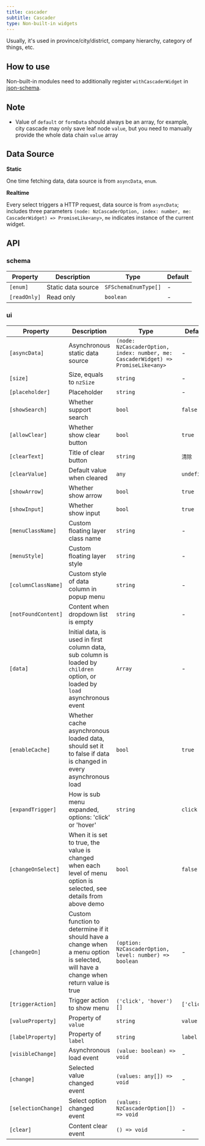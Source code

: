 ```yaml
---
title: cascader
subtitle: Cascader
type: Non-built-in widgets
---
```


Usually, it's used in province/city/district, company hierarchy, category of things, etc.

## How to use

Non-built-in modules need to additionally register `withCascaderWidget` in [json-schema](https://github.com/hbyunzai/ng-yunzai/blob/master/src/app/shared/json-schema/index.ts#L9).

## Note

- Value of `default` or `formData` should always be an array, for example, city cascade may only save leaf node `value`, but you need to manually provide the whole data chain `value` array

## Data Source

**Static**

One time fetching data, data source is from `asyncData`, `enum`.

**Realtime**

Every select triggers a HTTP request, data source is from `asyncData`; includes three parameters `(node: NzCascaderOption, index: number, me: CascaderWidget) => PromiseLike<any>`, `me` indicates instance of the current widget.

## API

### schema

| Property | Description | Type | Default |
|----------|-------------|------|---------|
| `[enum]` | Static data source | `SFSchemaEnumType[]` | - |
| `[readOnly]` | Read only | `boolean` | - |

### ui

| Property | Description | Type | Default |
|----------|-------------|------|---------|
| `[asyncData]` | Asynchronous static data source | `(node: NzCascaderOption, index: number, me: CascaderWidget) => PromiseLike<any>` | - |
| `[size]` | Size, equals to `nzSize` | `string` | - |
| `[placeholder]` | Placeholder | `string` | - |
| `[showSearch]` | Whether support search | `bool` | `false` |
| `[allowClear]` | Whether show clear button | `bool` | `true` |
| `[clearText]` | Title of clear button | `string` | `清除` |
| `[clearValue]` | Default value when cleared | `any` | `undefined` |
| `[showArrow]` | Whether show arrow | `bool` | `true` |
| `[showInput]` | Whether show input | `bool` | `true` |
| `[menuClassName]` | Custom floating layer class name | `string` | - |
| `[menuStyle]` | Custom floating layer style | `string` | - |
| `[columnClassName]` | Custom style of data column in popup menu | `string` | - |
| `[notFoundContent]` | Content when dropdown list is empty | `string` | - |
| `[data]` | Initial data, is used in first column data, sub column is loaded by `children` option, or loaded by `load` asynchronous event | `Array` | - |
| `[enableCache]` | Whether cache asynchronous loaded data, should set it to false if data is changed in every asynchronous load | `bool` | `true` |
| `[expandTrigger]` | How is sub menu expanded, options: 'click' or 'hover' | `string` | `click` |
| `[changeOnSelect]` | When it is set to true, the value is changed when each level of menu option is selected, see details from above demo | `bool` | `false` |
| `[changeOn]` | Custom function to determine if it should have a change when a menu option is selected, will have a change when return value is true | `(option: NzCascaderOption, level: number) => boolean` | - |
| `[triggerAction]` | Trigger action to show menu | `('click', 'hover')[]` | `['click']` |
| `[valueProperty]` | Property of `value` | `string` | `value` |
| `[labelProperty]` | Property of `label` | `string` | `label` |
| `[visibleChange]` | Asynchronous load event | `(value: boolean) => void` | - |
| `[change]` | Selected value changed event | `(values: any[]) => void` | - |
| `[selectionChange]` | Select option changed event | `(values: NzCascaderOption[]) => void` | - |
| `[clear]` | Content clear event | `() => void` | - |

